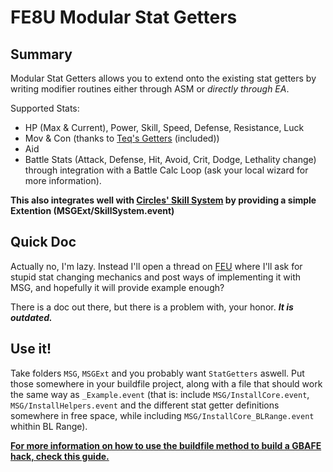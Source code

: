 # FE8U Modular Stat Getters

## Summary
Modular Stat Getters allows you to extend onto the existing stat getters by writing modifier routines either through ASM or *directly through EA*.

Supported Stats:
- HP (Max & Current), Power, Skill, Speed, Defense, Resistance, Luck
- Mov & Con (thanks to [Teq's Getters](http://feuniverse.us/t/teqs-minor-assembly-shenanigans/1655/38?u=stanh) (included))
- Aid
- Battle Stats (Attack, Defense, Hit, Avoid, Crit, Dodge, Lethality change) through integration with a Battle Calc Loop (ask your local wizard for more information).

**This also integrates well with [Circles' Skill System](http://feuniverse.us/t/fe8-skill-system-v1-0-110-skills-done-more-on-the-way/2312?u=stanh) by providing a simple Extention (MSGExt/SkillSystem.event)**

## Quick Doc
Actually no, I'm lazy. Instead I'll open a thread on [FEU](http://feuniverse.us/) where I'll ask for stupid stat changing mechanics and post ways of implementing it with MSG, and hopefully it will provide example enough?

There is a doc out there, but there is a problem with, your honor. ***It is outdated.***

## Use it!
Take folders `MSG`, `MSGExt` and you probably want `StatGetters` aswell. Put those somewhere in your buildfile project, along with a file that should work the same way as `_Example.event` (that is: include `MSG/InstallCore.event`, `MSG/InstallHelpers.event` and the different stat getter definitions somewhere in free space, while including `MSG/InstallCore_BLRange.event` whithin BL Range).

**[For more information on how to use the buildfile method to build a GBAFE hack, check this guide.](https://stackedit.io/viewer#!provider=gist&gistId=084645b0690253600f4aa2a57b76a105&filename=feutv2)**
